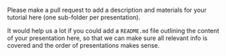 Please make a pull request to add a description and materials
for your tutorial here (one sub-folder per presentation).

It would help us a lot if you could add a `README.md` file outlining
the content of your presentation here, so that we can make sure
all relevant info is covered and the order of presentations makes sense.
